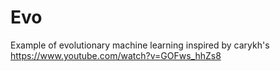 # Evo
Example of evolutionary machine learning inspired by carykh's https://www.youtube.com/watch?v=GOFws_hhZs8

